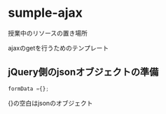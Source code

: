 # sumple-ajax
授業中のリソースの置き場所

ajaxのgetを行うためのテンプレート
## jQuery側のjsonオブジェクトの準備
````javascript
formData ={};
````
{}の空白はjsonのオブジェクト
